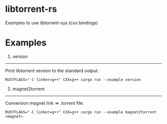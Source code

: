 libtorrent-rs
=============

Examples to use libtorrent-sys (cxx bindings)

Examples
========

1) version
----------
Print libtorrent version to the standard output.

```RUSTFLAGS="-C linker=g++" CXX=g++ cargo run --example version```

2) magnet2torrent
-----------------
Conversion magnet link => .torrent file.

```RUSTFLAGS="-C linker=g++" CXX=g++ cargo run --example magnet2torrent <magnet>```

